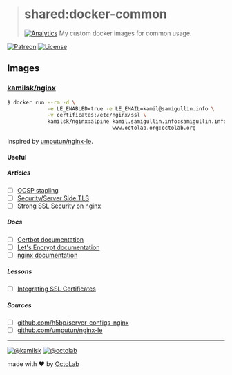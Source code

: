 > # shared:docker-common
> [![Analytics](https://ga-beacon.appspot.com/UA-109817251-4/shared/docker-common:readme?pixel)](https://github.com/kamilsk/shared/tree/docker-common)
> My custom docker images for common usage.

[![Patreon](https://img.shields.io/badge/patreon-donate-orange.svg)](https://www.patreon.com/octolab)
[![License](https://img.shields.io/badge/license-MIT-blue.svg)](LICENSE)

## Images

### [kamilsk/nginx](https://hub.docker.com/r/kamilsk/nginx/)

```bash
$ docker run --rm -d \
             -e LE_ENABLED=true -e LE_EMAIL=kamil@samigullin.info \
             -v certificates:/etc/nginx/ssl \
             kamilsk/nginx:alpine kamil.samigullin.info:samigullin.info,www.samigullin.info \
                                  www.octolab.org:octolab.org
```

Inspired by [umputun/nginx-le](https://hub.docker.com/r/umputun/nginx-le/).

#### Useful

##### Articles

- [ ] [OCSP stapling](https://en.wikipedia.org/wiki/OCSP_stapling)
- [ ] [Security/Server Side TLS](https://wiki.mozilla.org/Security/Server_Side_TLS)
- [ ] [Strong SSL Security on nginx](https://raymii.org/s/tutorials/Strong_SSL_Security_On_nginx.html)

##### Docs

- [ ] [Certbot documentation](https://certbot.eff.org/docs/)
- [ ] [Let's Encrypt documentation](https://letsencrypt.org/docs/)
- [ ] [nginx documentation](http://nginx.org/en/docs/)

##### Lessons

- [ ] [Integrating SSL Certificates](https://serversforhackers.com/s/integrating-ssl-certificates)

##### Sources

- [ ] [github.com/h5bp/server-configs-nginx](https://github.com/h5bp/server-configs-nginx)
- [ ] [github.com/umputun/nginx-le](https://github.com/umputun/nginx-le)

---

[![@kamilsk](https://img.shields.io/badge/author-%40kamilsk-blue.svg)](https://twitter.com/ikamilsk)
[![@octolab](https://img.shields.io/badge/sponsor-%40octolab-blue.svg)](https://twitter.com/octolab_inc)

made with ❤️ by [OctoLab](https://www.octolab.org/)
